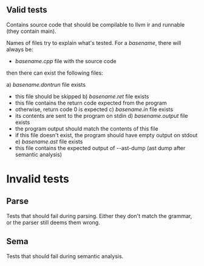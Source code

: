 ## Valid tests

Contains source code that should be compilable to llvm ir and runnable (they contain main).

Names of files try to explain what's tested. For a *basename*, there will always be:

* *basename.cpp* file with the source code

then there can exist the following files:

a) *basename.dontrun* file exists

* this file should be skipped b) *basename.ret* file exists
* this file contains the return code expected from the program
* otherwise, return code 0 is expected c) *basename.in* file exists
* its contents are sent to the program on stdin d) *basename.output* file exists
* the program output should match the contents of this file
* if this file doesn't exist, the program should have empty output on stdout e) *basename.ast* file
  exists
* this file contains the expected output of --ast-dump
  (ast dump after semantic analysis)

# Invalid tests

## Parse

Tests that should fail during parsing. Either they don't match the grammar, or the parser still
deems them wrong.

## Sema

Tests that should fail during semantic analysis.